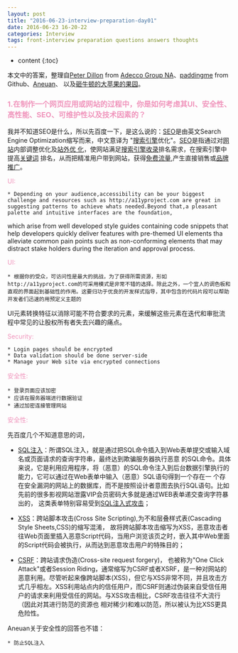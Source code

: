 ```yaml
---
layout: post
title: "2016-06-23-interview-preparation-day01"
date: 2016-06-23 16-20-22
categories: Interview
tags: front-interview preparation questions answers thoughts 
---
```


* content
{:toc}

本文中的答案，整理自[Peter Dillon](http://peterdoes.it/) from [Adecco Group NA](http://www.adecco.com/default.aspx)、[paddingme](https://github.com/paddingme/Front-end-Web-Development-Interview-Question/blob/master/前端试题/4.md) from Github、[Aneuan](http://aneuan.sinaapp.com/blog/158/)、
以及[砸牛顿的大苹果的果园](https://stenders.github.io/)。

### <font color="#F095BC">1.在制作一个网页应用或网站的过程中，你是如何考虑其UI、安全性、高性能、SEO、可维护性以及技术因素的？</font>

我并不知道SEO是什么，所以先百度一下，是这么说的：[SEO](http://baike.baidu.com/view/1047.htm)是由英文Search Engine Optimization缩写而来，中文意译为
"[搜索引擎](http://baike.baidu.com/view/1154.htm)优化"。[SEO](http://baike.baidu.com/view/1047.htm)是指通过对[网站](http://baike.baidu.com/subview/4232/18338514.htm)内部调整优化及[站外优
化](http://baike.baidu.com/view/5081047.htm)，使网站满足[搜索引擎收录](http://baike.baidu.com/view/1154.htm)排名需求，在搜索引擎中提高[关键词](http://baike.baidu.com/subview/10083/14670061.htm)
排名，从而把精准用户带到网站，获得[免费流量](http://baike.baidu.com/view/12087042.htm),产生直接销售或[品牌推广](http://baike.baidu.com/subview/280567/19228712.htm)。

<font color="#F095BC">UI:</font>

	* Depending on your audience,accessibility can be your biggest challenge and resources such as http://a11yproject.com are great in suggesting patterns to achieve whats needed.Beyond that,a pleasant palette and intuitive interfaces are the foundation,
which arise from well developed style guides containing code snippets that help developers quickly deliver features with pre-themed UI elements tha alleviate common pain points such as non-conforming elements that may distract stake holders during the 
iteration and approval process.

<font color="#F095BC">UI:</font>

	* 根据你的受众，可访问性是最大的挑战，为了获得所需资源，形如http://a11yproject.com的可采用模式是非常不错的选择。除此之外，一个宜人的调色板和直观的界面起到基础性的作用。这要归功于优良的开发样式指导，其中包含的代码片段可以帮助开发者们迅速的用预定义主题的
UI元素转换特征以消除可能不符合要求的元素，来缓解这些元素在迭代和审批流程中常见的让股权所有者失去兴趣的痛点。

<font color="#F095BC">Security:</font>

	* Login pages should be encrypted
	* Data validation should be done server-side
	* Manage your Web site via encrypted connections

<font color="#F095BC">安全性:</font>

	* 登录页面应该加密
	* 应该在服务器端进行数据验证
	* 通过加密连接管理网站
	
<font color="#F095BC">安全性:</font>

先百度几个不知道意思的词，

* [SQL注入](http://baike.baidu.com/link?url=w7qyuWKP-20FL29eLg6Xzac50g_ZYdyjkKv1rNYqyT5IcbLI2hzQVaGraIU1D3xmE6a3cL10BTw4Wq8plahUxK)：所谓SQL注入，就是通过把SQL命令插入到Web表单提交或输入域名或页面请求的查询字符串，最终达到欺骗服务器执行恶意
的SQL命令。具体来说，它是利用应用程序，将（恶意）的SQL命令注入到后台数据引擎执行的能力，它可以通过在Web表单中输入（恶意）SQL语句得到一个存在一
个存在安全漏洞的网站上的数据库，而不是按照设计者意图去执行SQL语句。比如先前的很多影视网站泄露VIP会员密码大多就是通过WEB表单递交查询字符暴出的，
这类表单特别容易受到[SQL注入式攻击](http://baike.baidu.com/view/195362.htm)；

* [XSS](http://baike.baidu.com/link?url=66sDZyfb6sasAwjt8rO21Z43S5T08sh1GoYHvEFebDjJUevUcRt0IYRu7SfXZ_p2KfLsl82ASa9qiZ4JsM8I2a)：跨站脚本攻击(Cross Site Scripting),为不和层叠样式表(Cascading Style Sheets,CSS)的缩写混淆，
故将跨站脚本攻击缩写为XSS，恶意攻击者往Web页面里插入恶意Script代码，当用户浏览该页之时，嵌入其中Web里面的Script代码会被执行，从而达到恶意攻击用户的特殊目的；

* [CSRF](http://baike.baidu.com/link?url=rHCHqVmFqqcWN-RCODaSXG45IOYRSV0n14LcHY2_WHCsnJ8sFeNg_FtkSu3uqhhwhv0WscaR6liuMySqv80NWq)：跨站请求伪造(Cross-site request forgery)，
也被称为"One Click Attack"或者Session Riding，通常缩写为CSRF或者XSRF，是一种对网站的恶意利用。尽管听起来像跨站脚本(XSS)，但它与XSS非常不同，并且攻击方式几乎相左。XSS利用站点内的信任用户，而CSRF则通过伪装来自受信任用户的请求来利用受信任的网站。与XSS攻击相比，CSRF攻击往往不大流行（因此对其进行防范的资源也
相对稀少)和难以防范，所以被认为比XSS更具危险性。

Aneuan关于安全性的回答也不错：

	* 防止SQL注入
	
